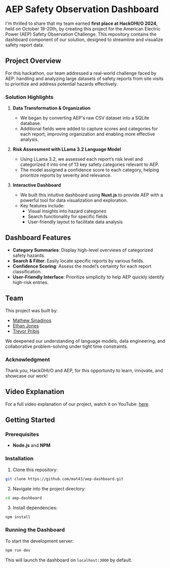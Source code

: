 # AEP Safety Observation Dashboard

I'm thrilled to share that my team earned **first place at HackOHI/O 2024**, held on October 19-20th, by creating this project for the American Electric Power (AEP) Safety Observation Challenge. This repository contains the dashboard component of our solution, designed to streamline and visualize safety report data.

## Project Overview

For this hackathon, our team addressed a real-world challenge faced by AEP: handling and analyzing large datasets of safety reports from site visits to prioritize and address potential hazards effectively.

### Solution Highlights

1. **Data Transformation & Organization**  
   - We began by converting AEP's raw CSV dataset into a SQLite database.
   - Additional fields were added to capture scores and categories for each report, improving organization and enabling more effective analysis.

2. **Risk Assessment with LLama 3.2 Language Model**  
   - Using LLama 3.2, we assessed each report’s risk level and categorized it into one of 13 key safety categories relevant to AEP.
   - The model assigned a confidence score to each category, helping prioritize reports by severity and relevance.

3. **Interactive Dashboard**  
   - We built this intuitive dashboard using **Nuxt.js** to provide AEP with a powerful tool for data visualization and exploration.
   - Key features include:
     - Visual insights into hazard categories
     - Search functionality for specific fields
     - User-friendly layout to facilitate data analysis

## Dashboard Features

- **Category Summaries**: Display high-level overviews of categorized safety hazards.
- **Search & Filter**: Easily locate specific reports by various fields.
- **Confidence Scoring**: Assess the model’s certainty for each report classification.
- **User-Friendly Interface**: Prioritize simplicity to help AEP quickly identify high-risk entries.

## Team

This project was built by:
- [Mathew Sinadinos](https://github.com/mat43)  
- [Ethan Jones](https://github.com/Collatdmg)  
- [Trevor Pribis](https://github.com/tjbuddy100)  

We deepened our understanding of language models, data engineering, and collaborative problem-solving under tight time constraints.

### Acknowledgment

Thank you, HackOHI/O and AEP, for this opportunity to learn, innovate, and showcase our work!

## Video Explanation

For a full video explanation of our project, watch it on YouTube: [here](https://www.youtube.com/watch?v=n5ZxjT5SYxI&source_ve_path=MjM4NTE).

## Getting Started

### Prerequisites

- **Node.js** and **NPM**

### Installation

1. Clone this repository:
```bash
git clone https://github.com/mat43/aep-dashboard.git
```
   
2. Navigate into the project directory:
  ```bash
  cd aep-dashboard
```

3. Install dependencies:
  ```bash
  npm install
```

### Running the Dashboard

To start the development server:
```bash
npm run dev
```
This will launch the dashboard on `localhost:3000` by default.

